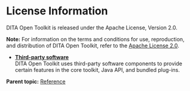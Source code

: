 # License Information

 DITA Open Toolkit is released under the Apache License, Version 2.0. 

**Note:** For information on the terms and conditions for use, reproduction, and distribution of DITA Open Toolkit, refer to the [Apache License 2.0](https://www.apache.org/licenses/LICENSE-2.0).

-   **[Third-party software](../reference/third-party-software.md)**  
DITA Open Toolkit uses third-party software components to provide certain features in the core toolkit, Java API, and bundled plug-ins.

**Parent topic:** [Reference](../reference/index.md)

